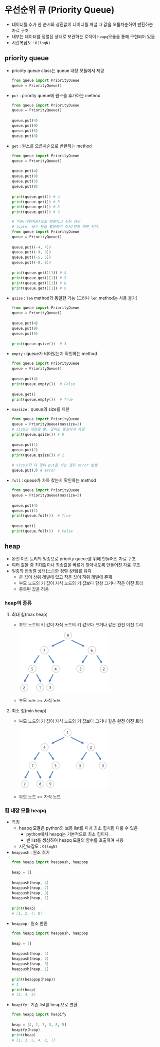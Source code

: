 # 우선순위 큐 (Priority Queue)
* 데이터를 추가 한 순서와 상관없이 데이터를 꺼낼 때 값을 오름차순하여 반환하는 자료 구조
* 내부는 데이터를 정렬된 상태로 보관하는 로직이 `heapq`모듈을 통해 구현되어 있음
* 시간복잡도 : `O(logN)`


## priority queue
* priority queue class는 queue 내장 모듈에서 제공
    ```python
    from queue import PriorityQueue
    queue = PriorityQueue()
    ```
* `put` : priority queue에 원소를 추가하는 method
    ```python
    from queue import PriorityQueue
    queue = PriorityQueue()

    queue.put(4)
    queue.put(9)
    queue.put(5)
    queue.put(8)
    ```
* `get` : 원소를 오름차순으로 반환하는 method
    ```python
    from queue import PriorityQueue
    queue = PriorityQueue()

    queue.put(4)
    queue.put(9)
    queue.put(5)
    queue.put(8)

    print(queue.get()) # 4
    print(queue.get()) # 5
    print(queue.get()) # 8
    print(queue.get()) # 9
    ```
    ```python
    # 역순(내림차순)으로 반환하고 싶은 경우
    # tuple, 음수 등을 활용하여 추가/반환 하면 된다.
    from queue import PriorityQueue
    queue = PriorityQueue()

    queue.put((-4, 4))
    queue.put((-9, 9))
    queue.put((-5, 5))
    queue.put((-8, 8))

    print(queue.get()[1]) # 4
    print(queue.get()[1]) # 5
    print(queue.get()[1]) # 8
    print(queue.get()[1]) # 9
    ```
* `qsize` : `len` method와 동일한 기능 (그러나 `len` method는 사용 불가)
    ```python
    from queue import PriorityQueue
    queue = PriorityQueue()

    queue.put(4)
    queue.put(9)
    queue.put(5)

    print(queue.qsize())  # 3
    ```
* `empty` : queue가 비어있는지 확인하는 method
    ```python
    from queue import PriorityQueue
    queue = PriorityQueue()

    queue.put(4)
    print(queue.empty())  # False

    queue.get()
    print(queue.empty())  # True
    ```
* `maxsize` : queue의 size를 제한
    ```python
    from queue import PriorityQueue
    queue = PriorityQueue(maxsize=2)
    # size만 제한할 뿐, 길이는 동일하게 측정
    print(queue.qsize()) # 0

    queue.put(1)
    queue.put(2)
    print(queue.qsize()) # 2

    # size보다 더 많이 put을 하는 경우 error 발생
    queue.put(3) # error
    ```
* `full` : queue가 가득 찼는지 확인하는 method
    ```python
    from queue import PriorityQueue
    queue = PriorityQueue(maxsize=2)

    queue.put(4)
    queue.put(1)
    print(queue.full())  # True

    queue.get()
    print(queue.full())  # False
    ```

## heap
* 완전 이진 트리의 일종으로 priority queue를 위해 만들어진 자료 구조
* 여러 값들 중 최대값이나 최솟값을 빠르게 찾아내도록 만들어진 자료 구조
* 일종의 반정렬 상태(느슨한 정렬 상태)를 유지
    * 큰 값이 상위 레벨에 있고 작은 값이 하위 레벨에 존재
    * 부모 노드의 키 값이 자식 노드의 키 값보다 항상 크거나 작은 이진 트리
    * 중복된 값을 허용

###  heap의 종류
1. 최대 힙(max heap)
    * 부모 노드의 키 값이 자식 노드의 키 값보다 크거나 같은 완전 이진 트리
    
        ![max heap](./image/PriorityQueue/max_heap.png)

    * 부모 노드 >= 자식 노드
2. 최소 힙(min heap)
    * 부모 노드의 키 값이 자식 노드의 키 값보다 크거나 같은 완전 이진 트리
    
        ![min heap](./image/PriorityQueue/min_heap.png)

    * 부모 노드 <= 자식 노드

### 힙 내장 모듈 heapq
* 특징
    * heapq 모듈은 python의 보통 list를 마치 최소 힙처럼 다룰 수 있음
        * python에서 heapq는 기본적으로 최소 힙이다.
        * 빈 list를 생성하여 heapq 모듈의 함수를 호출하여 사용
    * 시간복잡도 : `O(logN)`
* `heappush` : 원소 추가
    ```python
    from heapq import heappush, heappop

    heap = []

    heappush(heap, 4)
    heappush(heap, 2)
    heappush(heap, 8)
    heappush(heap, 1)

    print(heap)
    # [1, 2, 4, 8]
    ```
* `heappop` : 원소 반환
    ```python
    from heapq import heappush, heappop

    heap = []

    heappush(heap, 4)
    heappush(heap, 2)
    heappush(heap, 8)
    heappush(heap, 1)

    print(heappop(heap))
    # 1
    print(heap)
    # [2, 4, 8]
    ```
* `heapify` : 기존 list를 heap으로 변환
    ```python
    from heapq import heapify

    heap = [4, 1, 7, 3, 8, 5]
    heapify(heap)
    print(heap)
    # [1, 3, 5, 4, 8, 7]
    ```